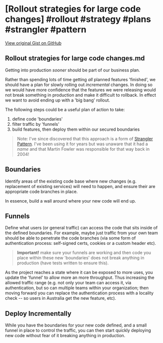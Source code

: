 # [Rollout strategies for large code changes] #rollout #strategy #plans #strangler #pattern

[View original Gist on GitHub](https://gist.github.com/Integralist/0feb183ff45964403b2722f2f37c40cb)

## Rollout strategies for large code changes.md

Getting into production _sooner_ should be part of our business plan.

Rather than spending lots of time getting _all_ planned features 'finished', we should have a plan for slowly rolling out _incremental_ changes. In doing so we would have more confidence that the features we were releasing would not break something in production and make it difficult to rollback. In effect we want to avoid ending up with a 'big bang' rollout.

The following steps could be a useful plan of action to take:

1. define code 'boundaries'
2. filter traffic by 'funnels'
3. build features, then deploy them within our secured boundaries

> Note: I've since discovered that this approach is a form of [Strangler Pattern](https://www.martinfowler.com/bliki/StranglerApplication.html). I've been using it for years but was unaware that it had a _name_ and that Martin Fowler was responsible for that way back in 2004!

## Boundaries

Identify areas of the existing code base where new changes (e.g. replacement of existing services) will need to happen, and ensure their are appropriate code branches in place. 

In essence, build a wall around where your new code will end up.

## Funnels

Define what users (or general traffic) can access the code that sits inside of the defined boundaries. For example, maybe just traffic from your own team should be able to penetrate the code branches (via some form of authentication process: self-signed certs, cookies or a custom header etc).

> **Important!** make sure your funnels are working and then code you place within these new 'boundaries' does not break anything in production (have tests written to ensure this).

As the project reaches a state where it can be exposed to more uses, you update the 'funnel' to allow more an more throughput. Thus increasing the allowed traffic range (e.g. not only your team can access it, via authentication, but so can multiple teams within your organization; then moving forward you can replace the authentication process with a locality check -- so users in Australia get the new feature, etc).

## Deploy Incrementally

While you have the boundaries for your new code defined, and a small funnel in place to control the traffic, you can then start quickly deploying new code without fear of it breaking anything in production.

